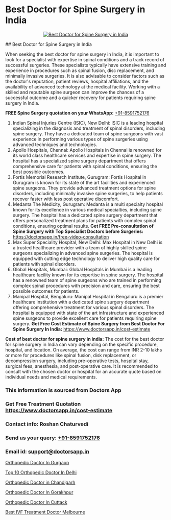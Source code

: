 # Best Doctor for Spine Surgery in India

<p align="center">
  <a href="null">
    <img src="null" alt="Best Doctor for Spine Surgery in India">
  </a>
</p>
## Best Doctor for Spine Surgery in India

When seeking the best doctor for spine surgery in India, it is important to look for a specialist with expertise in spinal conditions and a track record of successful surgeries. These specialists typically have extensive training and experience in procedures such as spinal fusion, disc replacement, and minimally invasive surgeries. It is also advisable to consider factors such as the doctor's reputation, patient reviews, hospital affiliations, and the availability of advanced technology at the medical facility. Working with a skilled and reputable spine surgeon can improve the chances of a successful outcome and a quicker recovery for patients requiring spine surgery in India.

**FREE Spine Surgery quotation on your WhatsApp:**  [+91-8591752176](https://api.whatsapp.com/send?phone=8591752176)

1) Indian Spinal Injuries Centre (ISIC), New Delhi:
ISIC is a leading hospital specializing in the diagnosis and treatment of spinal disorders, including spine surgery. They have a dedicated team of spine surgeons with vast experience in performing various types of spine surgeries using advanced techniques and technologies.
2) Apollo Hospitals, Chennai:
Apollo Hospitals in Chennai is renowned for its world class healthcare services and expertise in spine surgery. The hospital has a specialized spine surgery department that offers comprehensive care for patients with spinal conditions, ensuring the best possible outcomes.
3) Fortis Memorial Research Institute, Gurugram:
Fortis Hospital in Gurugram is known for its state of the art facilities and experienced spine surgeons. They provide advanced treatment options for spine disorders, including minimally invasive spine surgeries, to help patients recover faster with less post operative discomfort.
4) Medanta   The Medicity, Gurugram:
Medanta is a multi specialty hospital known for its excellence in various medical specialties, including spine surgery. The hospital has a dedicated spine surgery department that offers personalized treatment plans for patients with complex spinal conditions, ensuring optimal results.
**Get FREE Pre-consultation of Spine Surgery with Top Specialist Doctors before Surgeries:** https://doctorsapp.in/free-video-consultation
5) Max Super Speciality Hospital, New Delhi:
Max Hospital in New Delhi is a trusted healthcare provider with a team of highly skilled spine surgeons specializing in advanced spine surgeries. The hospital is equipped with cutting edge technology to deliver high quality care for patients with spinal disorders.
6) Global Hospitals, Mumbai:
Global Hospitals in Mumbai is a leading healthcare facility known for its expertise in spine surgery. The hospital has a renowned team of spine surgeons who are trained in performing complex spinal procedures with precision and care, ensuring the best possible outcomes for patients.
7) Manipal Hospital, Bengaluru:
Manipal Hospital in Bengaluru is a premier healthcare institution with a dedicated spine surgery department offering comprehensive treatment for various spinal disorders. The hospital is equipped with state of the art infrastructure and experienced spine surgeons to provide excellent care for patients requiring spine surgery.
**Get Free Cost Estimate of Spine Surgery from Best Doctor For Spine Surgery In India:** https://www.doctorsapp.in/cost-estimate

**Cost of best doctor for spine surgery in india:**
The cost for the best doctor for spine surgery in India can vary depending on the specific procedure, hospital, and location. On average, the cost can range from INR 2-10 lakhs or more for procedures like spinal fusion, disk replacement, or decompression surgery, including pre-operative tests, hospital stay, surgical fees, anesthesia, and post-operative care. It is recommended to consult with the chosen doctor or hospital for an accurate quote based on individual needs and medical requirements.

### This information is sourced from Doctors App 
### Get Free Treatment Quotation https://www.doctorsapp.in/cost-estimate
### Contact info: Roshan Chaturvedi 
### Send us your query: [+91-8591752176](https://api.whatsapp.com/send?phone=8591752176) 
### Email id: support@doctorsapp.in

[Orthopedic Doctor In Gurgaon](https://www.linkedin.com/pulse/orthopedic-doctor-gurgaon-doctorsapp-dhaka-f1x1e?trackingId=o48%2Fe7uKVNS4ILxItDOLVg%3D%3D&lipi=urn%3Ali%3Apage%3Ad_flagship3_company_admin%3Bo%2BosOGJBSO63YocmsfjAZA%3D%3D)

[Top 10 Orthopedic Doctor In Delhi](https://www.linkedin.com/pulse/top-10-orthopedic-doctor-delhi-doctorsapp-dhaka-fkj2e?trackingId=WwSev6KJciMtx8RfVtpv6Q%3D%3D&lipi=urn%3Ali%3Apage%3Ad_flagship3_company_admin%3Bo%2BosOGJBSO63YocmsfjAZA%3D%3D)

[Orthopedic Doctor in Chandigarh](https://medium.com/@vimalrana22/orthopedic-doctor-in-chandigarh-2ef95e164ea2)

[Orthopedic Doctor In Gorakhpur](https://medium.com/@vimalrana22/orthopedic-doctor-in-gorakhpur-bec0a4633b30)

[Orthopedic Doctor In Cuttack](https://doctors-apps.github.io/doctorsapp/orthopedic-doctor-in-cuttack)

[Best IVF Treatment Doctor Melbourne](https://doctors-apps.github.io/doctorsapp/best-ivf-treatment-doctor-melbourne)

